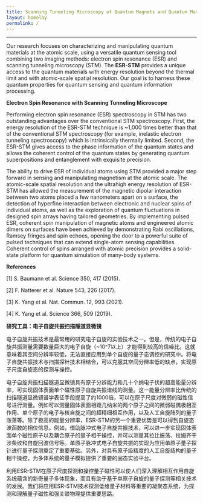 ```yaml
---
title: Scanning Tunneling Microscopy of Quantum Magnets and Quantum Materials
layout: homelay
permalink: /
---
```


---
Our research focuses on characterizing and manipulating quantum materials at the atomic scale, using a versatile quantum sensing tool combining two imaging methods: electron spin resonance (ESR) and scanning tunneling microscopy (STM). The **ESR-STM** provides a unique access to the quantum materials with energy resolution beyond the thermal limit and with atomic-scale spatial resolution. Our goal is to harness these quantum properties for quantum sensing and quantum information processing. 

**Electron Spin Resonance with Scanning Tunneling Microscope**

Performing electron spin resonance (ESR) spectroscopy in STM has two outstanding advantages over the conventional STM spectroscopy. First, the energy resolution of the ESR-STM technique is ~1,000 times better than that of the conventional STM spectroscopy (for example, inelastic electron tunneling spectroscopy) which is intrinsically thermally limited. Second, the ESR-STM gives access to the phase information of the quantum states and allows the coherent control of the quantum states by generating quantum superpositions and entanglement with exquisite precision.

The ability to drive ESR of individual atoms using STM provided a major step forward in sensing and manipulating magnetism at the atomic scale. The atomic-scale spatial resolution and the ultrahigh energy resolution of ESR-STM has allowed the measurement of the magnetic dipolar interaction between two atoms placed a few nanometers apart on a surface, the detection of hyperfine interaction between electronic and nuclear spins of individual atoms, as well as the exploration of quantum fluctuations in designed spin arrays having tailored geometries. By implementing pulsed ESR, coherent spin manipulation of magnetic atoms and engineered atomic dimers on surfaces have been achieved by demonstrating Rabi oscillations, Ramsey fringes and spin echoes, opening the door to a powerful suite of pulsed techniques that can extend single-atom sensing capabilities. Coherent control of spins arranged with atomic precision provides a solid-state platform for quantum simulation of many-body systems.

**References**

[1]  S. Baumann et al. Science 350, 417 (2015). 

[2]  F. Natterer et al. Nature 543, 226 (2017). 

[3]  K. Yang et al. Nat. Commun. 12, 993 (2021). 

[4]  K. Yang et al. Science 366, 509 (2019).


**研究工具：电子自旋共振扫描隧道显微镜**

电子自旋共振技术是最常用的研究电子自旋的实验技术之一。但是，传统的电子自旋共振测量需要数量巨大的电子自旋（~10^7以上）才能得到较高的信噪比。这就意味着其空间分辨率较低，无法直接应用到单个自旋的量子态调控的研究中。将电子自旋共振技术与扫描探针技术相结合，可以克服其空间分辨率低的缺点，实现原子尺度自旋态的探测与操控。

电子自旋共振扫描隧道显微镜具有原子分辨能力和几十个纳电子伏的超高能量分辨率，可实现固体表面单个磁性原子自旋共振谱线的测量。这一能量分辨率比传统的扫描隧道显微镜谱学表征手段提高了约1000倍，可以在原子尺度对微弱的磁性信号进行测量。例如可以测量固体表面相距几纳米的两个原子之间的微弱磁偶极相互作用、单个原子的电子与核自旋之间的超精细相互作用，以及人工自旋阵列的量子涨落等。除了极高的能量分辨率，ESR-STM的另一个重要优势是可以得到自旋态波函数的相位信息。例如，借助脉冲式电子自旋共振技术，可以进一步实现固体表面单个磁性原子以及耦合原子的量子相干操控，并可以测量其拉比振荡、拉姆齐干涉条纹和自旋回波信号等。单原子脉冲式电子自旋共振的实现为应用单原子量子探针进行量子探测奠定了重要基础。另外，对具有原子级精度的人工自旋结构的量子相干操控，为多体系统的量子模拟提供了重要的固态实验平台。

利用ESR-STM在原子尺度探测和操控量子磁性可以使人们深入理解相互作用自旋系统蕴含的新奇量子多体现象，而且有助于基于单原子自旋的量子探测等相关技术的发展。我们将应用ESR-STM技术探测低维量子材料等重要的凝聚态系统，为探测和理解量子磁性和强关联物理提供重要思路。